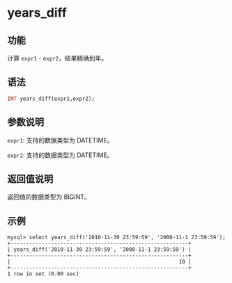 # years_diff

## 功能

计算 `expr1` - `expr2`，结果精确到年。

## 语法

```Haskell
INT years_diff(expr1,expr2);
```

## 参数说明

`expr1`: 支持的数据类型为 DATETIME。

`expr2`: 支持的数据类型为 DATETIME。

## 返回值说明

返回值的数据类型为 BIGINT。

## 示例

```Plain Text
mysql> select years_diff('2010-11-30 23:59:59', '2000-11-1 23:59:59');
+---------------------------------------------------------+
| years_diff('2010-11-30 23:59:59', '2000-11-1 23:59:59') |
+---------------------------------------------------------+
|                                                      10 |
+---------------------------------------------------------+
1 row in set (0.00 sec)
```

